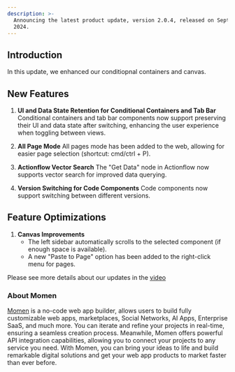 ```yaml
---
description: >-
  Announcing the latest product update, version 2.0.4, released on September 14th,
  2024.
---
```


## Introduction
In this update, we enhanced our conditiopnal containers and canvas.

## New Features

1. **UI and Data State Retention for Conditional Containers and Tab Bar**
Conditional containers and tab bar components now support preserving their UI and data state after switching, enhancing the user experience when toggling between views.

2. **All Page Mode**
All pages mode has been added to the web, allowing for easier page selection (shortcut: cmd/ctrl + P).

3. **Actionflow Vector Search**
The "Get Data" node in Actionflow now supports vector search for improved data querying.

4. **Version Switching for Code Components**
Code components now support switching between different versions.

## Feature Optimizations

1. **Canvas Improvements**
   * The left sidebar automatically scrolls to the selected component (if enough space is available).
   * A new "Paste to Page" option has been added to the right-click menu for pages.
  
Please see more details about our updates in the [video]()

### **About Momen**

[Momen](https://momen.app/?channel=blog-about) is a no-code web app builder, allows users to build fully customizable web apps, marketplaces, Social Networks, AI Apps, Enterprise SaaS, and much more. You can iterate and refine your projects in real-time, ensuring a seamless creation process. Meanwhile, Momen offers powerful API integration capabilities, allowing you to connect your projects to any service you need. With Momen, you can bring your ideas to life and build remarkable digital solutions and get your web app products to market faster than ever before.
